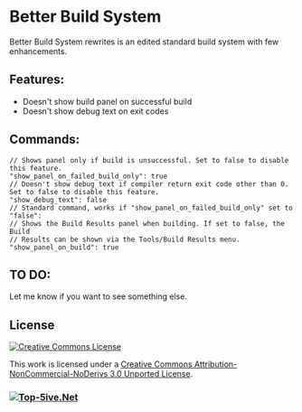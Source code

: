 Better Build System
===================

Better Build System rewrites is an edited standard build system with few enhancements.

Features:
---------
  - Doesn't show build panel on successful build
  - Doesn't show debug text on exit codes

Commands:
---------
```
// Shows panel only if build is unsuccessful. Set to false to disable this feature.
"show_panel_on_failed_build_only": true
// Doesn't show debug text if compiler return exit code other than 0. Set to false to disable this feature.
"show_debug_text": false
// Standard command, works if "show_panel_on_failed_build_only" set to "false":
// Shows the Build Results panel when building. If set to false, the Build
// Results can be shown via the Tools/Build Results menu.
"show_panel_on_build": true
```
TO DO:
------
Let me know if you want to see something else.

License
----
[![Creative Commons License](http://i.creativecommons.org/l/by-nc-nd/3.0/88x31.png "Creative Commons Attribution-NonCommercial-NoDerivs 3.0 Unported License")](http://creativecommons.org/licenses/by-nc-nd/3.0/deed.en_US)

This work is licensed under a [Creative Commons Attribution-NonCommercial-NoDerivs 3.0 Unported License](http://creativecommons.org/licenses/by-nc-nd/3.0/deed.en_US).

### [![Top-5ive.Net](http://top-5ive.net/images/logo.png "Top-5ive.Net")](http://top-5ive.net/)